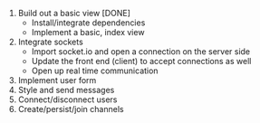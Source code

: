 1. Build out a basic view [DONE]
    - Install/integrate dependencies
    - Implement a basic, index view
2. Integrate sockets
    - Import socket.io and open a connection on the server side
    - Update the front end (client) to accept connections as well
    - Open up real time communication
3. Implement user form
4. Style and send messages
5. Connect/disconnect users
6. Create/persist/join channels